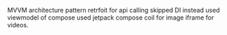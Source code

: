 MVVM architecture pattern 
retrfoit for api calling 
skipped DI instead used viewmodel of compose
used jetpack compose
coil for image 
iframe for videos.
